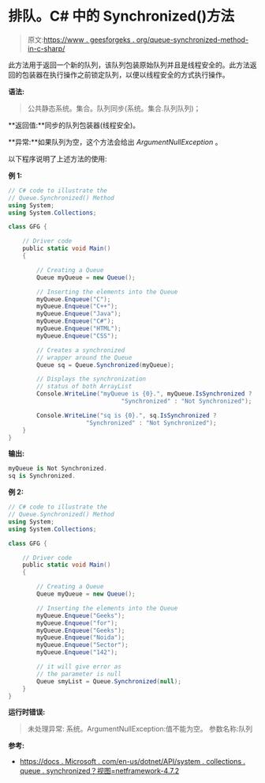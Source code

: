# 排队。C# 中的 Synchronized()方法

> 原文:[https://www . geesforgeks . org/queue-synchronized-method-in-c-sharp/](https://www.geeksforgeeks.org/queue-synchronized-method-in-c-sharp/)

此方法用于返回一个新的队列，该队列包装原始队列并且是线程安全的。此方法返回的包装器在执行操作之前锁定队列，以便以线程安全的方式执行操作。

**语法:**

> 公共静态系统。集合。队列同步(系统。集合.队列队列)；

**返回值:**同步的队列包装器(线程安全)。

**异常:**如果队列为空，这个方法会给出 *ArgumentNullException* 。

以下程序说明了上述方法的使用:

**例 1:**

```cs
// C# code to illustrate the
// Queue.Synchronized() Method
using System;
using System.Collections;

class GFG {

    // Driver code
    public static void Main()
    {

        // Creating a Queue
        Queue myQueue = new Queue();

        // Inserting the elements into the Queue
        myQueue.Enqueue("C");
        myQueue.Enqueue("C++");
        myQueue.Enqueue("Java");
        myQueue.Enqueue("C#");
        myQueue.Enqueue("HTML");
        myQueue.Enqueue("CSS");

        // Creates a synchronized
        // wrapper around the Queue
        Queue sq = Queue.Synchronized(myQueue);

        // Displays the synchronization
        // status of both ArrayList
        Console.WriteLine("myQueue is {0}.", myQueue.IsSynchronized ?
                                "Synchronized" : "Not Synchronized");

        Console.WriteLine("sq is {0}.", sq.IsSynchronized ? 
                      "Synchronized" : "Not Synchronized");
    }
}
```

**输出:**

```cs
myQueue is Not Synchronized.
sq is Synchronized.

```

**例 2:**

```cs
// C# code to illustrate the
// Queue.Synchronized() Method
using System;
using System.Collections;

class GFG {

    // Driver code
    public static void Main()
    {

        // Creating a Queue
        Queue myQueue = new Queue();

        // Inserting the elements into the Queue
        myQueue.Enqueue("Geeks");
        myQueue.Enqueue("for");
        myQueue.Enqueue("Geeks");
        myQueue.Enqueue("Noida");
        myQueue.Enqueue("Sector");
        myQueue.Enqueue("142");

        // it will give error as
        // the parameter is null
        Queue smyList = Queue.Synchronized(null);
    }
}
```

**运行时错误:**

> 未处理异常:
> 系统。ArgumentNullException:值不能为空。
> 参数名称:队列

**参考:**

*   [https://docs . Microsoft . com/en-us/dotnet/API/system . collections . queue . synchronized？视图=netframework-4.7.2](https://docs.microsoft.com/en-us/dotnet/api/system.collections.queue.synchronized?view=netframework-4.7.2)